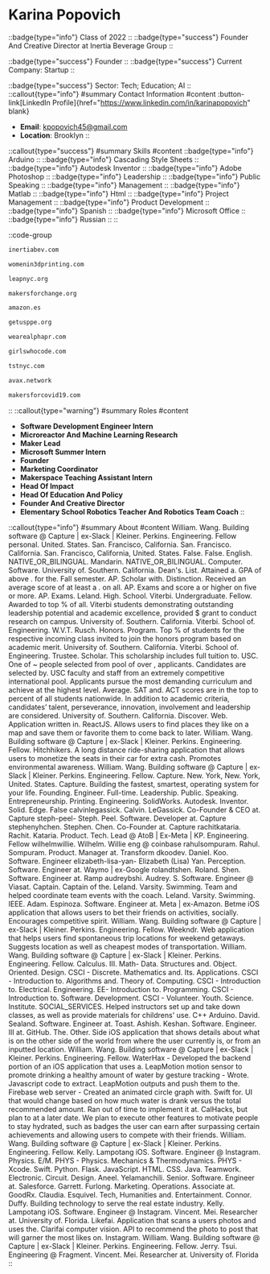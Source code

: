 # Karina Popovich
::badge{type="info"}
Class of 2022
::
::badge{type="success"}
Founder And Creative Director at Inertia Beverage Group
::

::badge{type="success"}
Founder
::
::badge{type="success"}
Current Company: Startup
::

::badge{type="success"}
Sector: Tech; Education; AI
::
::callout{type="info"}
#summary
Contact Information
#content
:button-link[LinkedIn Profile]{href="https://www.linkedin.com/in/karinapopovich" blank}
- **Email**: kpopovich45@gmail.com
- **Location**: Brooklyn
::

::callout{type="success"}
#summary
Skills
#content
::badge{type="info"}
Arduino
::
::badge{type="info"}
Cascading Style Sheets
::
::badge{type="info"}
Autodesk Inventor
::
::badge{type="info"}
Adobe Photoshop
::
::badge{type="info"}
Leadership
::
::badge{type="info"}
Public Speaking
::
::badge{type="info"}
Management
::
::badge{type="info"}
Matlab
::
::badge{type="info"}
Html
::
::badge{type="info"}
Project Management
::
::badge{type="info"}
Product Development
::
::badge{type="info"}
Spanish
::
::badge{type="info"}
Microsoft Office
::
::badge{type="info"}
Russian
::
::

::code-group
```bash [Inertia Beverage Group]
inertiabev.com
```
```bash [Women in 3D Printing]
womenin3dprinting.com
```
```bash [LEAP]
leapnyc.org
```
```bash [Makers For Change]
makersforchange.org
```
```bash [Amazon.com]
amazon.es
```
```bash [#GetUsPPE]
getusppe.org
```
```bash [AlphaPR]
wearealphapr.com
```
```bash [Girls Who Code]
girlswhocode.com
```
```bash [Tech Savvy Team - Connecting You With Technology!]
tstnyc.com
```
```bash [Avalanche]
avax.network
```
```bash [Makers For Covid-19]
makersforcovid19.com
```
::
::callout{type="warning"}
#summary
Roles
#content
- **Software Development Engineer Intern**
- **Microreactor And Machine Learning Research**
- **Maker Lead**
- **Microsoft Summer Intern**
- **Founder**
- **Marketing Coordinator**
- **Makerspace Teaching Assistant Intern**
- **Head Of Impact**
- **Head Of Education And Policy**
- **Founder And Creative Director**
- **Elementary School Robotics Teacher And Robotics Team Coach**
::

::callout{type="info"}
#summary
About
#content
William. Wang. Building software @ Capture | ex-Slack | Kleiner. Perkins. Engineering. Fellow personal. United. States. San. Francisco, California. San. Francisco. California. San. Francisco, California, United. States. False. False. English. NATIVE_OR_BILINGUAL. Mandarin. NATIVE_OR_BILINGUAL. Computer. Software. University of. Southern. California. Dean's. List. Attained a. GPA of above . for the. Fall semester. AP. Scholar with. Distinction. Received an average score of at least a . on all. AP. Exams and score a or higher on five or more. AP. Exams. Leland. High. School. Viterbi. Undergraduate. Fellow. Awarded to top % of all. Viterbi students demonstrating outstanding leadership potential and academic excellence, provided $ grant to conduct research on campus. University of. Southern. California. Viterbi. School of. Engineering. W.V.T. Rusch. Honors. Program. Top % of students for the respective incoming class invited to join the honors program based on academic merit. University of. Southern. California. Viterbi. School of. Engineering. Trustee. Scholar. This scholarship includes full tuition to. USC. One of ~ people selected from pool of over , applicants. Candidates are selected by. USC faculty and staff from an extremely competitive international pool. Applicants pursue the most demanding curriculum and achieve at the highest level. Average. SAT and. ACT scores are in the top to percent of all students nationwide. In addition to academic criteria, candidates’ talent, perseverance, innovation, involvement and leadership are considered. University of. Southern. California. Discover. Web. Application written in. ReactJS. Allows users to find places they like on a map and save them or favorite them to come back to later. William. Wang. Building software @ Capture | ex-Slack | Kleiner. Perkins. Engineering. Fellow. Hitchhikers. A long distance ride-sharing application that allows users to monetize the seats in their car for extra cash. Promotes environmental awareness. William. Wang. Building software @ Capture | ex-Slack | Kleiner. Perkins. Engineering. Fellow. Capture. New. York, New. York, United. States. Capture. Building the fastest, smartest, operating system for your life. Founding. Engineer. Full-time. Leadership. Public. Speaking. Entrepreneurship. Printing. Engineering. SolidWorks. Autodesk. Inventor. Solid. Edge. False calvinlegassick. Calvin. LeGassick. Co-Founder & CEO at. Capture steph-peel- Steph. Peel. Software. Developer at. Capture stephenyhchen. Stephen. Chen. Co-Founder at. Capture rachitkataria. Rachit. Kataria. Product. Tech. Lead @ AtoB | Ex-Meta | KP. Engineering. Fellow wilhelmwillie. Wilhelm. Willie eng @ coinbase rahulsompuram. Rahul. Sompuram. Product. Manager at. Transform dkoodev. Daniel. Koo. Software. Engineer elizabeth-lisa-yan- Elizabeth (Lisa) Yan. Perception. Software. Engineer at. Waymo | ex-Google rolandtshen. Roland. Shen. Software. Engineer at. Ramp audreybshi. Audrey. S. Software. Engineer @ Viasat. Captain. Captain of the. Leland. Varsity. Swimming. Team and helped coordinate team events with the coach. Leland. Varsity. Swimming. IEEE. Adam. Espinoza. Software. Engineer at. Meta | ex-Amazon. Betme iOS application that allows users to bet their friends on activities, socially. Encourages competitive spirit. William. Wang. Building software @ Capture | ex-Slack | Kleiner. Perkins. Engineering. Fellow. Weekndr. Web application that helps users find spontaneous trip locations for weekend getaways. Suggests location as well as cheapest modes of transportation. William. Wang. Building software @ Capture | ex-Slack | Kleiner. Perkins. Engineering. Fellow. Calculus. III. Math- Data. Structures and. Object. Oriented. Design. CSCI - Discrete. Mathematics and. Its. Applications. CSCI - Introduction to. Algorithms and. Theory of. Computing. CSCI - Introduction to. Electrical. Engineering. EE- Introduction to. Programming. CSCI - Introduction to. Software. Development. CSCI - Volunteer. Youth. Science. Institute. SOCIAL_SERVICES. Helped instructors set up and take down classes, as well as provide materials for childrens' use. C++ Arduino. David. Sealand. Software. Engineer at. Toast. Ashish. Keshan. Software. Engineer. III at. GitHub. The. Other. Side iOS application that shows details about what is on the other side of the world from where the user currently is, or from an inputted location. William. Wang. Building software @ Capture | ex-Slack | Kleiner. Perkins. Engineering. Fellow. WaterHax - Developed the backend portion of an iOS application that uses a. LeapMotion motion sensor to promote drinking a healthy amount of water by gesture tracking - Wrote. Javascript code to extract. LeapMotion outputs and push them to the. Firebase web server - Created an animated circle graph with. Swift for. UI that would change based on how much water is drank versus the total recommended amount. Ran out of time to implement it at. CalHacks, but plan to at a later date. We plan to execute other features to motivate people to stay hydrated, such as badges the user can earn after surpassing certain achievements and allowing users to compete with their friends. William. Wang. Building software @ Capture | ex-Slack | Kleiner. Perkins. Engineering. Fellow. Kelly. Lampotang iOS. Software. Engineer @ Instagram. Physics. E/M. PHYS - Physics. Mechanics & Thermodynamics. PHYS - Xcode. Swift. Python. Flask. JavaScript. HTML. CSS. Java. Teamwork. Electronic. Circuit. Design. Aneel. Yelamanchili. Senior. Software. Engineer at. Salesforce. Garrett. Furlong. Marketing. Operations. Associate at. GoodRx. Claudia. Esquivel. Tech, Humanities and. Entertainment. Connor. Duffy. Building technology to serve the real estate industry. Kelly. Lampotang iOS. Software. Engineer @ Instagram. Vincent. Mei. Researcher at. University of. Florida. Likefai. Application that scans a users photos and uses the. Clarifai computer vision. API to recommend the photo to post that will garner the most likes on. Instagram. William. Wang. Building software @ Capture | ex-Slack | Kleiner. Perkins. Engineering. Fellow. Jerry. Tsui. Engineering @ Fragment. Vincent. Mei. Researcher at. University of. Florida
::
